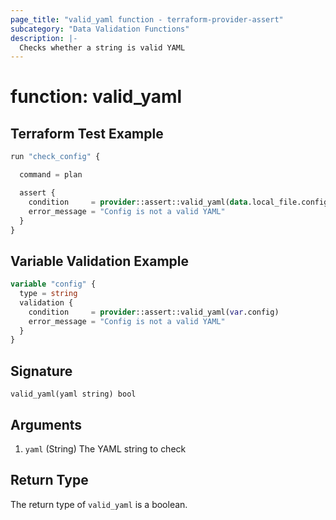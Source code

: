 ```yaml
---
page_title: "valid_yaml function - terraform-provider-assert"
subcategory: "Data Validation Functions"
description: |-
  Checks whether a string is valid YAML
---
```


# function: valid_yaml



## Terraform Test Example

```terraform
run "check_config" {

  command = plan

  assert {
    condition     = provider::assert::valid_yaml(data.local_file.config.content)
    error_message = "Config is not a valid YAML"
  }
}
```

## Variable Validation Example

```terraform
variable "config" {
  type = string
  validation {
    condition     = provider::assert::valid_yaml(var.config)
    error_message = "Config is not a valid YAML"
  }
}
```

## Signature

<!-- signature generated by tfplugindocs -->
```text
valid_yaml(yaml string) bool
```

## Arguments

<!-- arguments generated by tfplugindocs -->
1. `yaml` (String) The YAML string to check


## Return Type

The return type of `valid_yaml` is a boolean.
